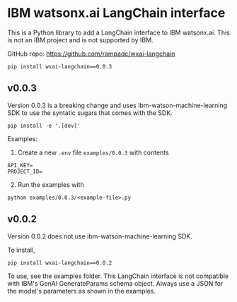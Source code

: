 # IBM watsonx.ai LangChain interface

This is a Python library to add a LangChain interface to IBM watsonx.ai. This is not an IBM project and is not supported by IBM.

GitHub repo: https://github.com/rampadc/wxai-langchain

```shell
pip install wxai-langchain==0.0.3
```

## v0.0.3

Version 0.0.3 is a breaking change and uses ibm-watson-machine-learning SDK to use the syntatic sugars that comes with the SDK.

```shell
pip install -e '.[dev]'
```

Examples:

1. Create a new `.env` file `examples/0.0.3` with contents

```
API_KEY=
PROJECT_ID=
```

2. Run the examples with 

```shell
python examples/0.0.3/<example-file>.py
```

## v0.0.2

Version 0.0.2 does not use ibm-watson-machine-learning SDK.

To install,

```shell
pip install wxai-langchain==0.0.2
```

To use, see the examples folder. This LangChain interface is not compatible with IBM's GenAI GenerateParams schema object.
Always use a JSON for the model's parameters as shown in the examples.